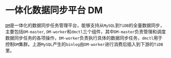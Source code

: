 # 一体化数据同步平台 DM

[`DM`](https://github.com/pingcap/dm)是一体化的数据同步任务管理平台，能够支持从`MySQL`到`TiDB`的全量数据同步，主要包括`DM-master`, `DM-worker`和`dmctl`三个组件，其中`DM-master`负责管理和调度数据同步任务的各项操作，`DM-worker`负责执行具体的数据同步任务，`dmctl`用于控制`DM`集群。上游`MySQL`产生的`binlog`由`DM-worker`进行消费后插入到下游的`TiDB`里。
